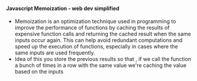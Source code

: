 #### Javascript Memoization - web dev simplified
- Memoization is an optimization technique used in programming to improve the performance of functions by caching the results of expensive function calls and returning the cached result when the same inputs occur again. This can help avoid redundant computations and speed up the execution of functions, especially in cases where the same inputs are used frequently.
- Idea of this you store the previous results so that , if we call the function a bunch of times in a row with the same value we're caching the value based on the inputs

  
